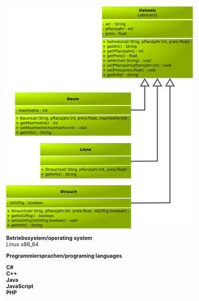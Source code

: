 ![Java Logo](https://github.com/OlafGroh/OOP/blob/master/images/uml/uml.png)

__Betriebssystem/operating system__  
Linux x86_64

__Programmiersprachen/programing languages__  

__C#__  
__C++__  
__Java__  
__JavaScript__  
__PHP__  

